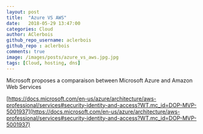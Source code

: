 ```yaml
---
layout: post
title:  "Azure VS AWS"
date:   2018-05-29 13:47:00
categories: Cloud
author: AClerbois
github_repo_username: aclerbois
github_repo : aclerbois
comments: true
image: /images/posts/azure_vs_aws.jpg.jpg
tags: [Cloud, hosting, dns]
---
```

Microsoft proposes a comparaison between Microsoft Azure and Amazon Web Services

[https://docs.microsoft.com/en-us/azure/architecture/aws-professional/services#security-identity-and-access?WT.mc_id=DOP-MVP-5001937](https://docs.microsoft.com/en-us/azure/architecture/aws-professional/services#security-identity-and-access?WT.mc_id=DOP-MVP-5001937)
